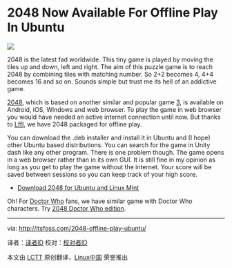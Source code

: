 2048 Now Available For Offline Play In Ubuntu
================================================================================
![](http://itsfoss.com/wp-content/uploads/2014/03/2048_ubuntu_game.jpeg)

2048 is the latest fad worldwide. This tiny game is played by moving the tiles up and down, left and right. The aim of this puzzle game is to reach 2048 by combining tiles with matching number. So 2+2 becomes 4, 4+4 becomes 16 and so on. Sounds simple but trust me its hell of an addictive game.

[2048][1], which is based on another similar and popular game [3][2], is available on Android, iOS, Windows and web browser. To play the game in web browser you would have needed an active internet connection until now. But thanks to [Lffl][3], we have 2048 packaged for offline play.

You can download the .deb installer and install it in Ubuntu and (I hope) other Ubuntu based distributions. You can search for the game in Unity dash like any other program. There is one problem though. The game opens in a web browser rather than in its own GUI. It is still fine in my opinion as long as you get to play the game without the internet. Your score will be saved between sessions so you can keep track of your high score.

- [Download 2048 for Ubuntu and Linux Mint][4]

Oh! For [Doctor Who][5] fans, we have similar game with Doctor Who characters. Try [2048 Doctor Who edition][6].

--------------------------------------------------------------------------------

via: http://itsfoss.com/2048-offline-play-ubuntu/

译者：[译者ID](https://github.com/译者ID) 校对：[校对者ID](https://github.com/校对者ID)

本文由 [LCTT](https://github.com/LCTT/TranslateProject) 原创翻译，[Linux中国](http://linux.cn/) 荣誉推出

[1]:http://gabrielecirulli.github.io/2048/
[2]:http://asherv.com/threes/
[3]:http://www.lffl.org/
[4]:http://sourceforge.net/projects/linuxfreedomfor/files/ubuntu/2048_1_all.deb/download
[5]:http://en.wikipedia.org/wiki/Doctor_Who
[6]:http://games.usvsth3m.com/2048-doctor-who-edition/